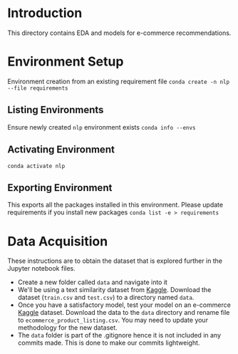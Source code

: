 # Introduction

This directory contains EDA and models for e-commerce recommendations.

# Environment Setup

Environment creation from an existing requirement file
`conda create -n nlp --file requirements`

## Listing Environments
Ensure newly created `nlp` environment exists
`conda info --envs`

## Activating Environment
`conda activate nlp`

## Exporting Environment
This exports all the packages installed in this environment. Please update
requirements if you install new packages
`conda list -e > requirements`

# Data Acquisition
These instructions are to obtain the dataset that is explored further in the Jupyter notebook files.
- Create a new folder called `data` and navigate into it
- We'll be using a text similarity dataset from [Kaggle](https://www.kaggle.com/rishisankineni/text-similarity?select=train.csv). Download the dataset (`train.csv` and `test.csv`) to a directory named `data`. 
- Once you have a satisfactory model, test your model on an e-commerce [Kaggle](https://www.kaggle.com/cclark/product-item-data) dataset. Download the data to the `data` directory and rename file to `ecommerce_product_listing.csv`. You may need to update your methodology for the new dataset.
- The `data` folder is part of the .gitignore hence it is not included in any commits made. This is done to make our commits lightweight.
